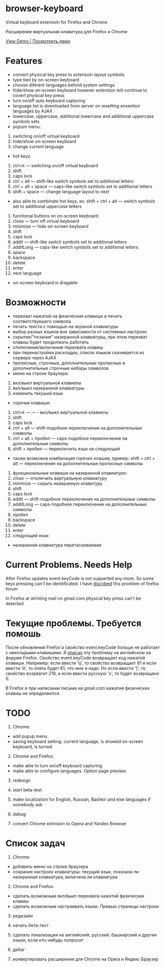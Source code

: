 # browser-keyboard
Virtual keyboard extensoin for Firefox and Chrome

Расширение виртуальная клавитура для Firefox и Chrome

[View Demo | Посмотреть демо](browser-keyboard.github.io/demo/index.html)


# Features 

* convert physical key press to extensoin layout symbols
* type text by on-screen keyboard
* choose diferent languages behind system settings
* hide/show on-screen keyboard however extension will continue to covert physical key press
* turn on/off auto keyboard capturing
* language list is downloaded from server on resetting enxention languages by AJAX
* lowercase, uppercase, additional lowercase and additional uppercase symbols sets
* popum menu: 
1. switching on/off virtual keyboard
2. hide/show on-screen keyboard
3. change current language
* hot keys:

1. ctrl+k — switching on/off virtual keyboard
2. shift
3. caps lock
4. ctrl + alt — shift-like switch symbols set to additional letters
5. ctrl + alt + space — caps-like switch symbols set to additional letters
6. shift + space — change language layout to next

* also able to combinate hot keys, ex: shift + ctrl + alt — switch symbols set to additional uppercase letters

1. functional buttons on on-screen keyboard:
2. close — turn off virtual keyboard
3. minimize — hide on-screen keyboard
4. shift
5. caps lock
6. addit — shift-like switch symbols set to additional letters
7. additLong — caps-like switch symbols set to additional letters
8. space
9. backspace
10. delete
11. enter
12. next language

* on-screen keyboard is dragable

# Возможности
* перехват нажатий на физические клавиши и печать соответствуешего символа
* печать текста с помощью на экраной клавиатуры
* выбор разных языков вне зависимости от системных настроек
* скрытие/"позание" наэкранной клавиатуры, при этом перехват клавиш будет продолжать работать
* отключение/включение перехвата клавиш
* при перенастройки раскладки, список языков скачивается из сервера через AJAX
* прописные, строчные, дополнительные прописные и дополнительные строчные наборы символов
* меню на строке браузера: 

1. вкл/выкл виртуальной клавиаты
2. вкл/выкл наэкранной клавиатуры
3. изменить текуший язык

* горячие клавиши:

1. ctrl+k — — - вкл/выкл виртуальной клавиаты
2. shift
3. caps lock
4. ctrl + alt — shift-подобное переключение на дополнительные символы
5. ctrl + alt + пробел — caps-подобное переключение на дополнительные символы
6. shift + пробел — переключить язык на следующий

* также возможна комбинация горячих клашив, пример: shift + ctrl + alt — переключение на дополнительные прописные символы

1. функциональные клавиши на наэкранной клавиатуре:
2. close — отключить виртуальную клавиатуру
3. minimize — скрыть наэкранную клавитуру
4. shift
5. caps lock
6. addit — shift-подобное переключение на дополнительные символы
7. additLong — caps-подобное переключение на дополнительные символы
8. пробел
9. backspace
10. delete
11. enter
12. следующий язык

* наэкранная клавиатура перетаскиваемая

# Current Problems. Needs Help
After Firefox updates event.keyCode is not supperted any more. So some keys pressing can't be identificated. I have [discribed](https://forums.mozilla.org/viewtopic.php?f=27&t=23447) this promlem of firefox forum

In Firefox at wrinting mail on gmail.com physical key press can't be detected

# Текущие проблемы. Требуется помошь
После обновлений Firefox'а свойство event.keyCode больше не работает с некотырыми клавишами. Я [описал](https://forums.mozilla.org/viewtopic.php?f=27&t=23447) эту проблему на английском на форуме Firefox. Свойство event.keyCode возвращает код нажатой клавиши. Например: если ввести 'q', то свойство возвращает 81 и если ввести 'й', то опять будет 81, что мне и надо. Но если ввести '[', то свойство возрватит 219, а если ввести русскую 'х', то будет возвращано 0.

В Firefox`е при написании письма на gmail.com нажатия физических клавиш не определяются.

# TODO
1) Chrome:
* add pupup menu
* saving keyboard setting: current language, is showed on-screen keyboard, is turned

2) Chrome and Firefox:

* make able to turn on/off keyboard capturing
* make able to configure languages. Option page preview

3) redesign 

4) start beta-test

5) make localization for English, Russian, Bashkir and else languages if somebody ask

6) debug

7) convert Chrome extinsion to Opera and Yandex Browser


# Список задач
1) Chrome:

* добавить меню на строке браузера
* сохрание настроек клавиатуры: текущий язык, показана ли наэкранная клавиатура, включена ли клавиатура

2) Chrome and Firefox:

* сделать возможным вкл/выкл перехвата нажатий физических клавиш
* сделать возможным настраивать языки. Превью страницы настроек

3) редизайн

4) начать бета-тест

5) сделать локализации на английский, русский, башкирский и другии языки, если кто-нибудь попросит

6) дебаг

7) конвертировать расширение для Chrome на Opera и Яндекс Браузер
